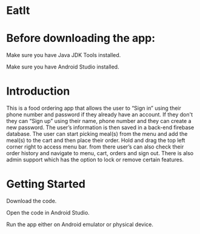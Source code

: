 # EatIt

# Before downloading the app:

Make sure you have Java JDK Tools installed. 

Make sure you have Android Studio installed.

# Introduction

This is a food ordering app that allows the user to “Sign in” using their phone number and password if they already
have an account. If they don't they can “Sign up” using their name, phone number and they can create a new password. The user’s information is then saved in a back-end firebase database. 
The user can start picking meal(s) from the menu and add the meal(s) to the cart and then place their order. Hold and drag the top left corner right to access menu bar. from there user’s can also check their order history and navigate to menu, cart, orders and sign out. There is also admin support which has the option to lock or remove certain features.

# Getting Started

Download the code.

Open the code in Android Studio.

Run the app either on Android emulator or physical device.
